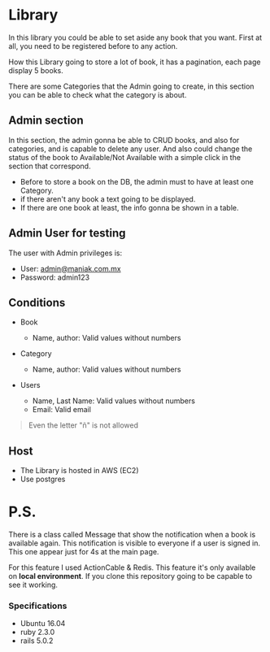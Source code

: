 # Library

In this library you could be able to set aside any book that you want.
First at all, you need to be registered before to any action.

How this Library going to store a lot of book, it has a pagination,
each page display 5 books.

There are some Categories that the Admin going to create,
in this section you can be able to check what the category is about.


## Admin section

In this section, the admin gonna be able to CRUD books, and also for categories, and is capable to delete any user.
And also could change the status of the book to Available/Not Available with a simple click in the section that correspond.

* Before to store a book on the DB, the admin must to have at least one Category.
* if there aren't any book a text going to be displayed.
* If there are one book at least, the info gonna be shown in a table.


## Admin User for testing

The user with Admin privileges is:

* User: admin@maniak.com.mx
* Password: admin123

## Conditions

* Book
  * Name, author: Valid values without numbers

* Category
  * Name, author: Valid values without numbers

* Users
  * Name, Last Name: Valid values without numbers
  * Email: Valid email

> Even the letter "ñ" is not allowed

## Host

* The Library is hosted in AWS (EC2)
* Use postgres

# P.S.

There is a class called Message that show the notification when a book is available again.
This notification is visible to everyone if a user is signed in. This one appear just for 4s at the main page.

For this feature I used ActionCable & Redis.
This feature it's only available on **local environment**.
If you clone this repository going to be capable to see it working.


### Specifications

* Ubuntu 16.04
* ruby 2.3.0
* rails 5.0.2
